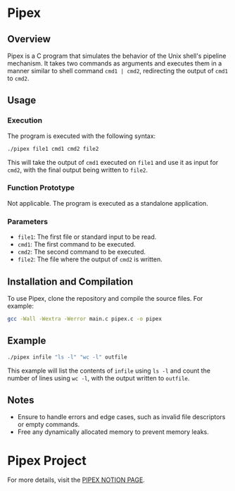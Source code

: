 
# Pipex

## Overview
Pipex is a C program that simulates the behavior of the Unix shell's pipeline mechanism. It takes two commands as arguments and executes them in a manner similar to shell command `cmd1 | cmd2`, redirecting the output of `cmd1` to `cmd2`.

## Usage

### Execution
The program is executed with the following syntax:
```bash
./pipex file1 cmd1 cmd2 file2
```
This will take the output of `cmd1` executed on `file1` and use it as input for `cmd2`, with the final output being written to `file2`.

### Function Prototype
Not applicable. The program is executed as a standalone application.

### Parameters
- `file1`: The first file or standard input to be read.
- `cmd1`: The first command to be executed.
- `cmd2`: The second command to be executed.
- `file2`: The file where the output of `cmd2` is written.

## Installation and Compilation
To use Pipex, clone the repository and compile the source files. For example:
```bash
gcc -Wall -Wextra -Werror main.c pipex.c -o pipex
```

## Example
```bash
./pipex infile "ls -l" "wc -l" outfile
```
This example will list the contents of `infile` using `ls -l` and count the number of lines using `wc -l`, with the output written to `outfile`.

## Notes
- Ensure to handle errors and edge cases, such as invalid file descriptors or empty commands.
- Free any dynamically allocated memory to prevent memory leaks.

# Pipex Project

For more details, visit the [PIPEX NOTION PAGE](https://dykim04.notion.site/ecole-42-project-pipex-1955602053eb4e6ea87575bafbe67c46?pvs=4).
